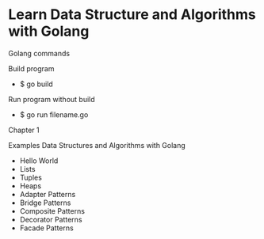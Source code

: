 # Learn Data Structure and Algorithms with Golang

Golang commands

Build program
 * $ go build

Run program without build
 * $ go run filename.go


Chapter 1

Examples Data Structures and Algorithms with Golang

 * Hello World
 * Lists
 * Tuples
 * Heaps
 * Adapter Patterns
 * Bridge Patterns
 * Composite Patterns
 * Decorator Patterns
 * Facade Patterns